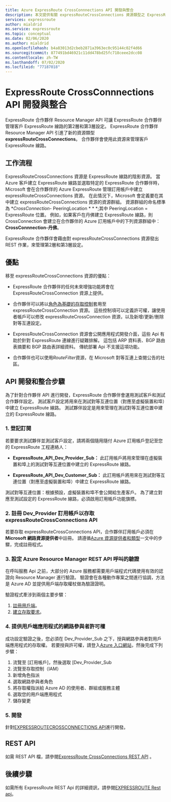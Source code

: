 ```yaml
---
title: Azure ExpressRoute CrossConnnections API 開發與整合
description: 本文提供有關 expressRouteCrossConnections 資源類型之 ExpressRoute 合作夥伴的詳細總覽。
services: expressroute
author: mialdrid
ms.service: expressroute
ms.topic: conceptual
ms.date: 02/06/2020
ms.author: mialdrid
ms.openlocfilehash: b4a83013d2cbeb2871a3963ec0c95144c02f4d66
ms.sourcegitcommit: 877491bd46921c11dd478bd25fc718ceee2dcc08
ms.contentlocale: zh-TW
ms.lasthandoff: 07/02/2020
ms.locfileid: "77187018"
---
```

# <a name="expressroute-crossconnnections-api-development-and-integration"></a>ExpressRoute CrossConnnections API 開發與整合

ExpressRoute 合作夥伴 Resource Manager API 可讓 ExpressRoute 合作夥伴管理客戶 ExpressRoute 線路的第2層和第3層設定。 ExpressRoute 合作夥伴 Resource Manager API 引進了新的資源類型**expressRouteCrossConnections**。 合作夥伴會使用此資源來管理客戶 ExpressRoute 線路。

## <a name="workflow"></a>工作流程

ExpressRouteCrossConnections 資源是 ExpressRoute 線路的陰影資源。 當 Azure 客戶建立 ExpressRoute 線路並選取特定的 ExpressRoute 合作夥伴時，Microsoft 會在合作夥伴的 Azure ExpressRoute 管理訂用帳戶中建立 expressRouteCrossConnections 資源。 在此情況下，Microsoft 會定義要在其中建立 expressRouteCrossConnections 資源的資源群組。 資源群組的命名標準為 **CrossConnection-* PeeringLocation * * *;其中 PeeringLocation = ExpressRoute 位置。 例如，如果客戶在丹佛建立 ExpressRoute 線路，則 CrossConnection 會建立在合作夥伴的 Azure 訂用帳戶中的下列資源群組中： **CrossConnnection-丹佛**。

ExpressRoute 合作夥伴會藉由對 expressRouteCrossConnections 資源發出 REST 作業，來管理第2層和第3層設定。

## <a name="benefits"></a>優點

移至 expressRouteCrossConnections 資源的優點：

* ExpressRoute 合作夥伴的任何未來增強功能將會在 ExpressRouteCrossConnection 資源上提供。

* 合作夥伴可以將以[角色為基礎的存取控制](https://docs.microsoft.com/azure/role-based-access-control/overview)套用至 expressRouteCrossConnection 資源。 這些控制項可以定義許可權，讓使用者帳戶可以修改 expressRouteCrossConnection 資源，以及新增/更新/刪除對等互連設定。

* ExpressRouteCrossConnection 資源會公開應用程式開發介面，這些 Api 有助於針對 ExpressRoute 連線進行疑難排解。 這包括 ARP 資料表、BGP 路由表摘要和 BGP 路由表詳細資料。 傳統部署 Api 不支援這項功能。

* 合作夥伴也可以使用*RouteFilter*資源，在 Microsoft 對等互連上查閱公告的社區。

## <a name="api-development-and-integration-steps"></a>API 開發和整合步驟

為了針對合作夥伴 API 進行開發，ExpressRoute 合作夥伴會運用測試客戶和測試合作夥伴設定。 測試客戶設定將用來在測試對等互連位置（對應至虛擬裝置和埠）中建立 ExpressRoute 線路。 測試夥伴設定是用來管理在測試對等互連位置中建立的 ExpressRoute 線路。

### <a name="1-enlist-subscriptions"></a>1. 登記訂閱

若要要求測試夥伴並測試客戶設定，請將兩個隨用隨付 Azure 訂用帳戶登記至您的 ExpressRoute 工程連絡人：
* **ExpressRoute_API_Dev_Provider_Sub：** 此訂用帳戶將用來管理在虛擬裝置和埠上的測試對等互連位置中建立的 ExpressRoute 線路。

* **ExpressRoute_API_Dev_Customer_Sub：** 此訂用帳戶將用來在測試對等互連位置（對應至虛擬裝置和埠）中建立 ExpressRoute 線路。

測試對等互連位置：根據預設，虛擬裝置和埠不會公開給生產客戶。 為了建立對應至測試設定的 ExpressRoute 線路，必須啟用訂用帳戶功能旗標。

### <a name="2-register-the-dev_provider-subscription-to-access-the-expressroutecrossconnections-api"></a>2. 註冊 Dev_Provider 訂用帳戶以存取 expressRouteCrossConnections API

若要存取 expressRouteCrossConnections API，合作夥伴訂用帳戶必須在**Microsoft 網路資源提供者**中註冊。 請遵循[Azure 資源提供者和類型](/azure/azure-resource-manager/management/resource-providers-and-types#azure-portal)一文中的步驟，完成註冊程式。

### <a name="3-set-up-authentication-for-azure-resource-manager-rest-api-calls"></a>3. 設定 Azure Resource Manager REST API 呼叫的驗證

在呼叫服務 Api 之前，大部分的 Azure 服務都需要用戶端程式代碼使用有效的認證向 Resource Manager 進行驗證。 驗證會在各種動作專案之間進行協調，方法是 Azure AD 並提供用戶端存取權杖做為驗證證明。

驗證程式牽涉到兩個主要步驟：

1. [註冊用戶端](https://docs.microsoft.com/rest/api/azure/#register-your-client-application-with-azure-ad)。
2. [建立存取要求](https://docs.microsoft.com/rest/api/azure/#create-the-request)。

### <a name="4-provide-network-contributor-permission-to-the-client-application"></a>4. 提供用戶端應用程式的網路參與者許可權

成功設定驗證之後，您必須在 Dev_Provider_Sub 之下，授與網路參與者對用戶端應用程式的存取權。 若要授與許可權，請登入[Azure 入口網站](https://ms.portal.azure.com/#home)，然後完成下列步驟：

1. 流覽至 [訂用帳戶]，然後選取 [Dev_Provider_Sub
2. 流覽至存取控制（IAM）
3. 新增角色指派
4. 選取網路參與者角色
5. 將存取權指派給 Azure AD 的使用者、群組或服務主體
6. 選取您的用戶端應用程式
7. 儲存變更

### <a name="5-develop"></a>5. 開發

針對[EXPRESSROUTECROSSCONNECTIONS API](https://docs.microsoft.com/rest/api/expressroute/expressroutecrossconnections)進行開發。

## <a name="rest-api"></a>REST API

如需 REST API 檔，請參閱[ExpressRoute CrossConnections REST API](https://docs.microsoft.com/rest/api/expressroute/expressroutecrossconnections) 。

## <a name="next-steps"></a>後續步驟

如需所有 ExpressRoute REST Api 的詳細資訊，請參閱[EXPRESSROUTE Rest api](https://docs.microsoft.com/rest/api/expressroute/)。